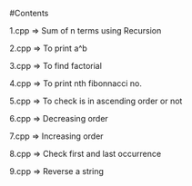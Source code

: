 #Contents

1.cpp => Sum of n terms using Recursion

2.cpp => To print a^b

3.cpp => To find factorial 

4.cpp => To print nth fibonnacci no.

5.cpp => To check is in ascending order or not

6.cpp => Decreasing order

7.cpp => Increasing order

8.cpp => Check first and last occurrence

9.cpp => Reverse a string
